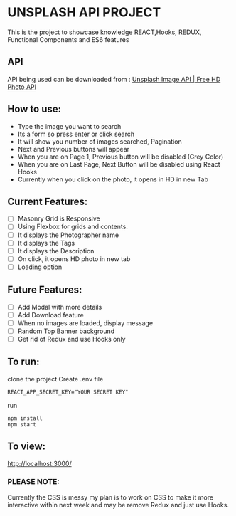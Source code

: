 # UNSPLASH API PROJECT

This is the project to showcase knowledge REACT,Hooks, REDUX, Functional Components and ES6 features

## API

API being used can be downloaded from : [Unsplash Image API | Free HD Photo API](https://unsplash.com/developers)

## How to use:

- Type the image you want to search
- Its a form so press enter or click search
- It will show you number of images searched, Pagination
- Next and Previous buttons will appear
- When you are on Page 1, Previous button will be disabled (Grey Color)
- When you are on Last Page, Next Button will be disabled using React Hooks
- Currently when you click on the photo, it opens in HD in new Tab

## Current Features:

- [ ] Masonry Grid is Responsive
- [ ] Using Flexbox for grids and contents.
- [ ] It displays the Photographer name
- [ ] It displays the Tags
- [ ] It displays the Description
- [ ] On click, it opens HD photo in new tab
- [ ] Loading option

## Future Features:

- [ ] Add Modal with more details
- [ ] Add Download feature
- [ ] When no images are loaded, display message
- [ ] Random Top Banner background
- [ ] Get rid of Redux and use Hooks only

## To run:

clone the project
Create .env file

```
REACT_APP_SECRET_KEY="YOUR SECRET KEY"
```

run

```
npm install
npm start
```

## To view:

[http://localhost:3000/](http://localhost:3000/)

### PLEASE NOTE:

Currently the CSS is messy my plan is to work on CSS to make it more interactive within next week and may be remove Redux and just use Hooks.
